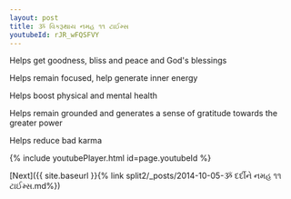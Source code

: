 ```yaml
---
layout: post
title: ૐ વિકરૂથાય નમહ ૧૧ ટાઈમ્સ
youtubeId: rJR_wFQSFVY
---
```

 
 
Helps get goodness, bliss and peace and God's blessings
 
Helps remain focused, help generate inner energy 
 
Helps boost physical and mental health 
 
Helps remain grounded and generates a sense of gratitude towards the greater power 
 
Helps reduce bad karma
 
 
 
 


{% include youtubePlayer.html id=page.youtubeId %}
 
[Next]({{ site.baseurl }}{% link  split2/_posts/2014-10-05-ૐ દર્દીને નમહ ૧૧ ટાઈમ્સ.md%})
 
